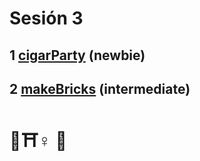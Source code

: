 # Sesión 3

## 1 [cigarParty](../exercises/cigarParty/README.md) (newbie)

## 2 [makeBricks](../exercises/makeBricks/README.md) (intermediate)


# 🧘⛩️♀️ 🧘
